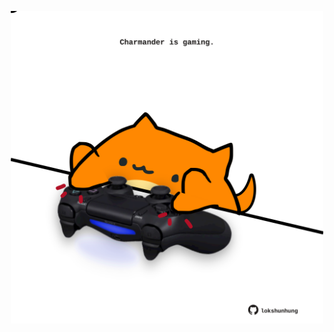 <!-- built at 31/03/2021, 15:07:39 UTC -->
<p align="center">
  <img width="500" height="500" src="./ReadmeImage.svg">
</p>
